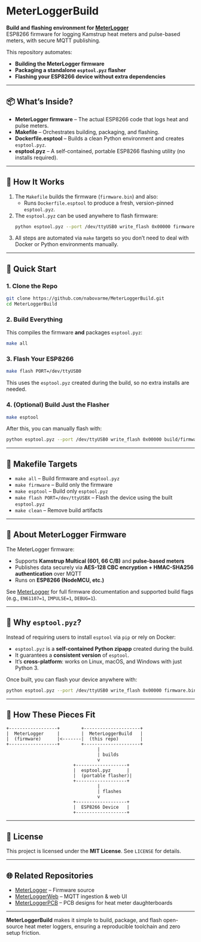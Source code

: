 # MeterLoggerBuild

**Build and flashing environment for [MeterLogger](https://github.com/nabovarme/MeterLogger)**  
ESP8266 firmware for logging Kamstrup heat meters and pulse-based meters, with secure MQTT publishing.

This repository automates:
- **Building the MeterLogger firmware**
- **Packaging a standalone `esptool.pyz` flasher**
- **Flashing your ESP8266 device without extra dependencies**

---

## 📦 What’s Inside?

- **MeterLogger firmware** – The actual ESP8266 code that logs heat and pulse meters.
- **Makefile** – Orchestrates building, packaging, and flashing.
- **Dockerfile.esptool** – Builds a clean Python environment and creates `esptool.pyz`.
- **esptool.pyz** – A self-contained, portable ESP8266 flashing utility (no installs required).

---

## 🔄 How It Works

1. The `Makefile` builds the firmware (`firmware.bin`) and also:
   - Runs `Dockerfile.esptool` to produce a fresh, version-pinned `esptool.pyz`.
2. The `esptool.pyz` can be used anywhere to flash firmware:
   ```bash
   python esptool.pyz --port /dev/ttyUSB0 write_flash 0x00000 firmware.bin
   ```
3. All steps are automated via `make` targets so you don’t need to deal with Docker or Python environments manually.

---

## 🚀 Quick Start

### 1. Clone the Repo
```bash
git clone https://github.com/nabovarme/MeterLoggerBuild.git
cd MeterLoggerBuild
```

### 2. Build Everything
This compiles the firmware **and** packages `esptool.pyz`:
```bash
make all
```

### 3. Flash Your ESP8266
```bash
make flash PORT=/dev/ttyUSB0
```
This uses the `esptool.pyz` created during the build, so no extra installs are needed.

### 4. (Optional) Build Just the Flasher
```bash
make esptool
```
After this, you can manually flash with:
```bash
python esptool.pyz --port /dev/ttyUSB0 write_flash 0x00000 build/firmware.bin
```

---

## 🔧 Makefile Targets

- `make all` – Build firmware and `esptool.pyz`
- `make firmware` – Build only the firmware
- `make esptool` – Build only `esptool.pyz`
- `make flash PORT=/dev/ttyUSBX` – Flash the device using the built `esptool.pyz`
- `make clean` – Remove build artifacts

---

## 📡 About MeterLogger Firmware

The MeterLogger firmware:
- Supports **Kamstrup Multical (601, 66 C/B)** and **pulse-based meters**
- Publishes data securely via **AES-128 CBC encryption + HMAC-SHA256 authentication** over MQTT
- Runs on **ESP8266 (NodeMCU, etc.)**

See [MeterLogger](https://github.com/nabovarme/MeterLogger) for full firmware documentation and supported build flags (e.g., `EN61107=1`, `IMPULSE=1`, `DEBUG=1`).

---

## 🧰 Why `esptool.pyz`?

Instead of requiring users to install `esptool` via `pip` or rely on Docker:
- `esptool.pyz` is a **self-contained Python zipapp** created during the build.
- It guarantees a **consistent version** of `esptool`.
- It’s **cross-platform**: works on Linux, macOS, and Windows with just Python 3.

Once built, you can flash your device anywhere with:
```bash
python esptool.pyz --port /dev/ttyUSB0 write_flash 0x00000 firmware.bin
```

---

## 🧩 How These Pieces Fit

```
+------------------+        +---------------------+
|  MeterLogger     |        |  MeterLoggerBuild   |
|  (firmware)      |<-------|  (this repo)        |
+------------------+        +---------------------+
                                  |
                                  | builds
                                  v
                         +-------------------+
                         |  esptool.pyz      |
                         |  (portable flasher)|
                         +-------------------+
                                  |
                                  | flashes
                                  v
                         +-------------------+
                         |  ESP8266 Device   |
                         +-------------------+
```

---

## 📄 License

This project is licensed under the **MIT License**. See `LICENSE` for details.

---

## 🌐 Related Repositories

- [MeterLogger](https://github.com/nabovarme/MeterLogger) – Firmware source
- [MeterLoggerWeb](https://github.com/nabovarme/MeterLoggerWeb) – MQTT ingestion & web UI
- [MeterLoggerPCB](https://github.com/nabovarme/MeterLoggerPCB) – PCB designs for heat meter daughterboards

---

**MeterLoggerBuild** makes it simple to build, package, and flash open-source heat meter loggers, ensuring a reproducible toolchain and zero setup friction.
